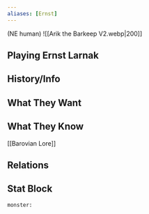 ```yaml
---
aliases: [Ernst]
---
```

(NE human)
![[Arik the Barkeep V2.webp|200]]
## Playing Ernst Larnak

## History/Info

## What They Want

## What They Know
[[Barovian Lore]]

## Relations

## Stat Block

```statblock
monster:
```

```dataviewjs
```
